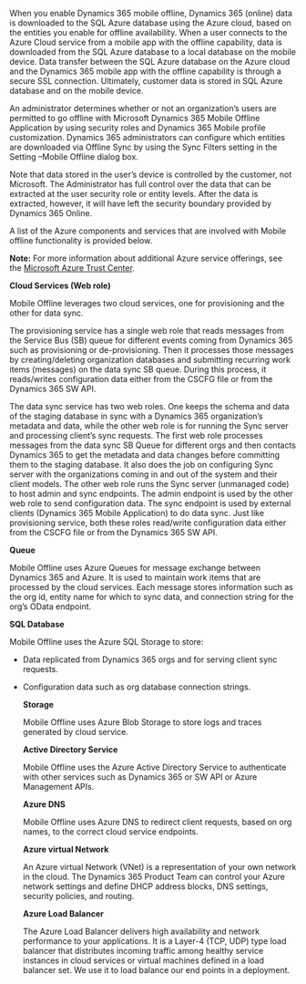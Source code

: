 When you enable Dynamics 365 mobile offline, Dynamics 365 (online) data is downloaded to the SQL Azure database using the Azure cloud, based on the entities you enable for offline availability. When a user connects to the Azure Cloud service from a mobile app with the offline capability, data is downloaded from the SQL Azure database to a local database on the mobile device. Data transfer between the SQL Azure database on the Azure cloud and the Dynamics 365 mobile app with the offline capability is through a secure SSL connection. Ultimately, customer data is stored in SQL Azure database and on the mobile device.  
  
 An administrator determines whether or not an organization’s users are permitted to go offline with Microsoft Dynamics 365 Mobile Offline Application by using security roles and Dynamics 365 Mobile profile customization. Dynamics 365 administrators can configure which entities are downloaded via Offline Sync by using the Sync Filters setting in the Setting –Mobile Offline dialog box.  
  
 Note that data stored in the user’s device is controlled by the customer, not Microsoft. The Administrator has full control over the data that can be extracted at the user security role or entity levels. After the data is extracted, however, it will have left the security boundary provided by Dynamics 365 Online.  
  
 A list of the Azure components and services that are involved with Mobile offline functionality is provided below.  
  
 **Note:** For more information about additional Azure service offerings, see the [Microsoft Azure Trust Center](https://azure.microsoft.com/support/trust-center/).  
  
 **Cloud Services (Web role)**  
  
 Mobile Offline leverages two cloud services, one for provisioning and the other for data sync.  
  
 The provisioning service has a single web role that reads messages from the Service Bus (SB) queue for different events coming from Dynamics 365 such as provisioning or de-provisioning. Then it processes those messages by creating/deleting organization databases and submitting recurring work items (messages) on the data sync SB queue. During this process, it reads/writes configuration data either from the CSCFG file or from the Dynamics 365 SW API.  
  
 The data sync service has two web roles. One keeps the schema and data of the staging database in sync with a Dynamics 365 organization’s metadata and data, while the other web role is for running the Sync server and processing client’s sync requests. The first web role processes messages from the data sync SB Queue for different orgs and then contacts Dynamics 365 to get the metadata and data changes before committing them to the staging database. It also does the job on configuring Sync server with the organizations coming in and out of the system and their client models. The other web role runs the Sync server (unmanaged code) to host admin and sync endpoints. The admin endpoint is used by the other web role to send configuration data. The sync endpoint is used by external clients (Dynamics 365 Mobile Application) to do data sync. Just like provisioning service, both these roles read/write configuration data either from the CSCFG file or from the Dynamics 365 SW API.  
  
 **Queue**  
  
 Mobile Offline uses Azure Queues for message exchange between Dynamics 365 and Azure. It is used to maintain work items that are processed by the cloud services. Each message stores information such as the org id, entity name for which to sync data, and connection string for the org’s OData endpoint.  
  
 **SQL Database**  
  
 Mobile Offline uses the Azure SQL Storage to store:  
  
- Data replicated from Dynamics 365 orgs and for serving client sync requests.  
  
- Configuration data such as org database connection strings.  
  
  **Storage**  
  
  Mobile Offline uses Azure Blob Storage to store logs and traces generated by cloud service.  
  
  **Active Directory Service**  
  
  Mobile Offline uses the Azure Active Directory Service to authenticate with other services such as Dynamics 365 or SW API or Azure Management APIs.  
  
  **Azure DNS**  
  
  Mobile Offline uses Azure DNS to redirect client requests, based on org names, to the correct cloud service endpoints.  
  
  **Azure virtual Network**  
  
  An Azure virtual Network (VNet) is a representation of your own network in the cloud. The Dynamics 365 Product Team can control your Azure network settings and define DHCP address blocks, DNS settings, security policies, and routing.  
  
  **Azure Load Balancer**  
  
  The Azure Load Balancer delivers high availability and network performance to your applications. It is a Layer-4 (TCP, UDP) type load balancer that distributes incoming traffic among healthy service instances in cloud services or virtual machines defined in a load balancer set. We use it to load balance our end points in a deployment.